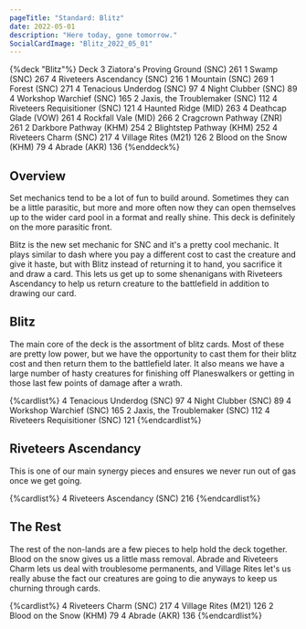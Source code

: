 ```yaml
---
pageTitle: "Standard: Blitz"
date: 2022-05-01
description: "Here today, gone tomorrow."
SocialCardImage: "Blitz_2022_05_01"
---
```


{%deck "Blitz"%}
Deck
3 Ziatora's Proving Ground (SNC) 261
1 Swamp (SNC) 267
4 Riveteers Ascendancy (SNC) 216
1 Mountain (SNC) 269
1 Forest (SNC) 271
4 Tenacious Underdog (SNC) 97
4 Night Clubber (SNC) 89
4 Workshop Warchief (SNC) 165
2 Jaxis, the Troublemaker (SNC) 112
4 Riveteers Requisitioner (SNC) 121
4 Haunted Ridge (MID) 263
4 Deathcap Glade (VOW) 261
4 Rockfall Vale (MID) 266
2 Cragcrown Pathway (ZNR) 261
2 Darkbore Pathway (KHM) 254
2 Blightstep Pathway (KHM) 252
4 Riveteers Charm (SNC) 217
4 Village Rites (M21) 126
2 Blood on the Snow (KHM) 79
4 Abrade (AKR) 136
{%enddeck%}

## Overview

Set mechanics tend to be a lot of fun to build around. Sometimes they can be a little parasitic, but more and more often now they can open themselves up to the wider card pool in a format and really shine. This deck is definitely on the more parasitic front. 

Blitz is the new set mechanic for SNC and it's a pretty cool mechanic. It plays similar to dash where you pay a different cost to cast the creature and give it haste, but with Blitz instead of returning it to hand, you sacrifice it and draw a card. This lets us get up to some shenanigans with Riveteers Ascendancy to help us return creature to the battlefield in addition to drawing our card. 

## Blitz

The main core of the deck is the assortment of blitz cards. Most of these are pretty low power, but we have the opportunity to cast them for their blitz cost and then return them to the battlefield later. It also means we have a large number of hasty creatures for finishing off Planeswalkers or getting in those last few points of damage after a wrath. 

{%cardlist%}
4 Tenacious Underdog (SNC) 97
4 Night Clubber (SNC) 89
4 Workshop Warchief (SNC) 165
2 Jaxis, the Troublemaker (SNC) 112
4 Riveteers Requisitioner (SNC) 121
{%endcardlist%}

## Riveteers Ascendancy

This is one of our main synergy pieces and ensures we never run out of gas once we get going. 

{%cardlist%}
4 Riveteers Ascendancy (SNC) 216
{%endcardlist%}

## The Rest

The rest of the non-lands are a few pieces to help hold the deck together. Blood on the snow gives us a little mass removal. Abrade and Riveteers Charm lets us deal with troublesome permanents, and Village Rites let's us really abuse the fact our creatures are going to die anyways to keep us churning through cards. 

{%cardlist%}
4 Riveteers Charm (SNC) 217
4 Village Rites (M21) 126
2 Blood on the Snow (KHM) 79
4 Abrade (AKR) 136
{%endcardlist%}